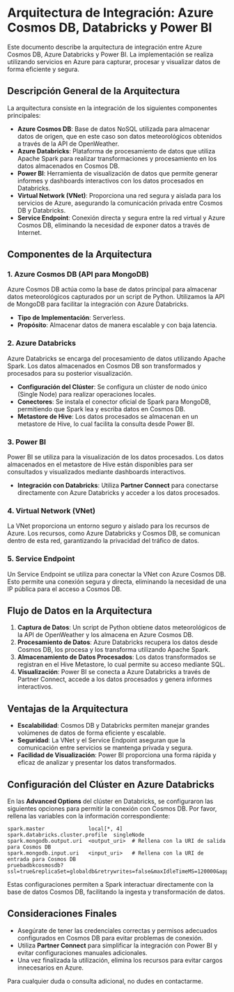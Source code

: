 # Arquitectura de Integración: Azure Cosmos DB, Databricks y Power BI

Este documento describe la arquitectura de integración entre Azure Cosmos DB, Azure Databricks y Power BI. La implementación se realiza utilizando servicios en Azure para capturar, procesar y visualizar datos de forma eficiente y segura.

## Descripción General de la Arquitectura

La arquitectura consiste en la integración de los siguientes componentes principales:

- **Azure Cosmos DB**: Base de datos NoSQL utilizada para almacenar datos de origen, que en este caso son datos meteorológicos obtenidos a través de la API de OpenWeather.
- **Azure Databricks**: Plataforma de procesamiento de datos que utiliza Apache Spark para realizar transformaciones y procesamiento en los datos almacenados en Cosmos DB.
- **Power BI**: Herramienta de visualización de datos que permite generar informes y dashboards interactivos con los datos procesados en Databricks.
- **Virtual Network (VNet)**: Proporciona una red segura y aislada para los servicios de Azure, asegurando la comunicación privada entre Cosmos DB y Databricks.
- **Service Endpoint**: Conexión directa y segura entre la red virtual y Azure Cosmos DB, eliminando la necesidad de exponer datos a través de Internet.

## Componentes de la Arquitectura

### 1. Azure Cosmos DB (API para MongoDB)
Azure Cosmos DB actúa como la base de datos principal para almacenar datos meteorológicos capturados por un script de Python. Utilizamos la API de MongoDB para facilitar la integración con Azure Databricks.

- **Tipo de Implementación**: Serverless.
- **Propósito**: Almacenar datos de manera escalable y con baja latencia.

### 2. Azure Databricks
Azure Databricks se encarga del procesamiento de datos utilizando Apache Spark. Los datos almacenados en Cosmos DB son transformados y procesados para su posterior visualización.

- **Configuración del Clúster**: Se configura un clúster de nodo único (Single Node) para realizar operaciones locales.
- **Conectores**: Se instala el conector oficial de Spark para MongoDB, permitiendo que Spark lea y escriba datos en Cosmos DB.
- **Metastore de Hive**: Los datos procesados se almacenan en un metastore de Hive, lo cual facilita la consulta desde Power BI.

### 3. Power BI
Power BI se utiliza para la visualización de los datos procesados. Los datos almacenados en el metastore de Hive están disponibles para ser consultados y visualizados mediante dashboards interactivos.

- **Integración con Databricks**: Utiliza **Partner Connect** para conectarse directamente con Azure Databricks y acceder a los datos procesados.

### 4. Virtual Network (VNet)
La VNet proporciona un entorno seguro y aislado para los recursos de Azure. Los recursos, como Azure Databricks y Cosmos DB, se comunican dentro de esta red, garantizando la privacidad del tráfico de datos.

### 5. Service Endpoint
Un Service Endpoint se utiliza para conectar la VNet con Azure Cosmos DB. Esto permite una conexión segura y directa, eliminando la necesidad de una IP pública para el acceso a Cosmos DB.

## Flujo de Datos en la Arquitectura
1. **Captura de Datos**: Un script de Python obtiene datos meteorológicos de la API de OpenWeather y los almacena en Azure Cosmos DB.
2. **Procesamiento de Datos**: Azure Databricks recupera los datos desde Cosmos DB, los procesa y los transforma utilizando Apache Spark.
3. **Almacenamiento de Datos Procesados**: Los datos transformados se registran en el Hive Metastore, lo cual permite su acceso mediante SQL.
4. **Visualización**: Power BI se conecta a Azure Databricks a través de Partner Connect, accede a los datos procesados y genera informes interactivos.

## Ventajas de la Arquitectura
- **Escalabilidad**: Cosmos DB y Databricks permiten manejar grandes volúmenes de datos de forma eficiente y escalable.
- **Seguridad**: La VNet y el Service Endpoint aseguran que la comunicación entre servicios se mantenga privada y segura.
- **Facilidad de Visualización**: Power BI proporciona una forma rápida y eficaz de analizar y presentar los datos transformados.

## Configuración del Clúster en Azure Databricks
En las **Advanced Options** del clúster en Databricks, se configuraron las siguientes opciones para permitir la conexión con Cosmos DB. Por favor, rellena las variables con la información correspondiente:

```plaintext
spark.master              local[*, 4]
spark.databricks.cluster.profile  singleNode
spark.mongodb.output.uri  <output_uri>  # Rellena con la URI de salida para Cosmos DB
spark.mongodb.input.uri   <input_uri>   # Rellena con la URI de entrada para Cosmos DB
pruebadbkcosmosdb?ssl=true&replicaSet=globaldb&retrywrites=false&maxIdleTimeMS=120000&appName=@cosmosaccountcarlos@
```

Estas configuraciones permiten a Spark interactuar directamente con la base de datos Cosmos DB, facilitando la ingesta y transformación de datos.

## Consideraciones Finales
- Asegúrate de tener las credenciales correctas y permisos adecuados configurados en Cosmos DB para evitar problemas de conexión.
- Utiliza **Partner Connect** para simplificar la integración con Power BI y evitar configuraciones manuales adicionales.
- Una vez finalizada la utilización, elimina los recursos para evitar cargos innecesarios en Azure.

Para cualquier duda o consulta adicional, no dudes en contactarme.
